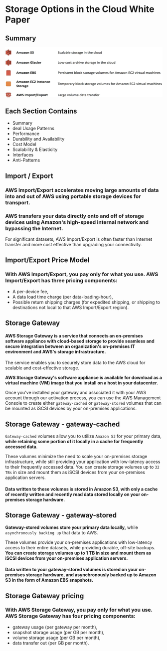 # Storage Options in the Cloud White Paper

## Summary

![Alt Image Text](images/5_1.jpg "body image")


## Each Section Contains 

* Summary 
* deal Usage Patterns 
* Performance 
* Durability and Availability 
* Cost Model 
* Scalability & Elasticity 
* Interfaces 
* Anti-Patterns 


## Import / Export

### AWS Import/Export accelerates moving large amounts of data into and out of AWS using portable storage devices for transport. 

### AWS transfers your data directly onto and off of storage devices using Amazon's high-speed internal network and bypassing the Internet. 

For significant datasets, AWS Import/Export is often faster than Internet transfer and more cost effective than upgrading your connectivity. 


## Import/Export Price Model 

### With AWS Import/Export, you pay only for what you use. AWS Import/Export has three pricing components: 

* A per-device fee, 
* A data load time charge (per data-loading-hour), 
* Possible return shipping charges (for expedited shipping, or shipping to destinations not local to that AWS Import/Export region). 

## Storage Gateway

#### AWS Storage Gateway is a service that connects an on-premises software appliance with cloud-based storage to provide seamless and secure integration between an organization's on-premises IT environment and AWS's storage infrastructure. 

The service enables you to securely store data to the AWS cloud for scalable and cost-effective storage. 

**AWS Storage Gateway's software appliance is available for download as a virtual machine (VM) image that you install on a host in your datacenter.**

Once you've installed your gateway and associated it with your AWS account through our activation process, you can use the AWS Management Console to create either `gateway-cached` or `gateway-stored` volumes that can be mounted as iSCSI devices by your on-premises
applications.


## Storage Gateway - gateway-cached

`Gateway-cached` volumes allow you to utilize `Amazon S3` for your primary data, **while retaining some portion of it locally in a cache for frequently accessed data**. 

These volumes minimize the need to scale your on-premises storage infrastructure, while still providing your application with low-latency access to their frequently accessed data. You can create storage volumes up to `32 TBs` in size and mount them as iSCSI devices from your on-premises application servers. 

#### Data written to these volumes is stored in Amazon S3, with only a cache of recently written and recently read data stored locally on your on-premises storage hardware. 


## Storage Gateway - gateway-stored

**Gateway-stored volumes store your primary data locally,** while `asynchronously backing up` that data to AWS. 

These volumes provide your on-premises applications with low-latency access to their entire datasets, while providing durable, off-site backups. **You can create storage volumes up to 1 TB in size and mount them as iSCSI devices from your on-premises application servers.** 

#### Data written to your gateway-stored volumes is stored on your on-premises storage hardware, and asynchronously backed up to Amazon S3 in the form of Amazon EBS snapshots. 


## Storage Gateway pricing

### With AWS Storage Gateway, you pay only for what you use. AWS Storage Gateway has four pricing components: 

* gateway usage (per gateway per month), 
* snapshot storage usage (per GB per month), 
* volume storage usage (per GB per month), 
* data transfer out (per GB per month). 



